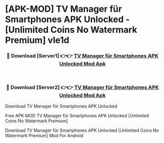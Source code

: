 # [APK-MOD] TV Manager für Smartphones APK Unlocked - [Unlimited Coins No Watermark Premium] vle1d



<div align="center">
<h3>🔴 Download [Server1] 👉👉 <a href="https://momento.my/?title=TV_Manager_für_Smartphones_APK_Unlocked">TV Manager für Smartphones APK Unlocked Mod Apk</a></h3><br>

<h3>🔴 Download [Server2] 👉👉 <a href="https://momento.my/?title=TV_Manager_für_Smartphones_APK_Unlocked">TV Manager für Smartphones APK Unlocked Mod Apk</a></h3>
</div>



Download TV Manager für Smartphones APK Unlocked 

Free APK MOD TV Manager für Smartphones APK Unlocked [Unlimited Coins No Watermark Premium]

Download TV Manager für Smartphones APK Unlocked [Unlimited Coins No Watermark Premium] Mod For Android
